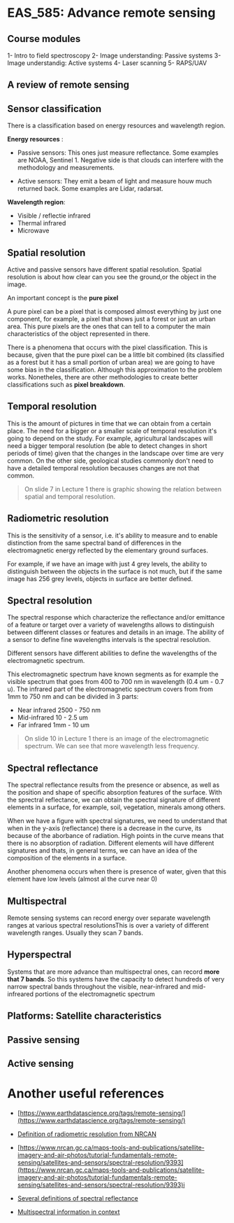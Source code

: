 # EAS_585: Advance remote sensing

## Course modules

 1- Intro to field spectroscopy
 2- Image understanding: Passive systems
 3- Image understandig: Active systems
 4- Laser scanning
 5- RAPS/UAV

## A review of remote sensing

## Sensor classification

There is a classification based on energy resources and wavelength region.

**Energy resources** : 
 
 - Passive sensors: This ones just measure reflectance. 
 Some examples are NOAA, Sentinel 1.
 Negative side is that clouds can interfere with the methodology and measurements.

 - Active sensors: They emit a beam of light and measure houw much returned back.
 Some examples are Lidar, radarsat.

**Wavelength region**: 
 
 - Visible / reflectie infrared
 - Thermal infrared
 - Microwave

## Spatial resolution

Active and passive sensors have different spatial resolution. Spatial resolution is about how clear can you see the ground,or the object in the image.

An important concept is the **pure pixel**

A pure pixel can be a pixel that is composed almost everything by just one component, for example, a pixel that shows just a forest or just an urban area. This pure pixels are the ones that can tell to a computer the main characteristics of the object represented in there.

There is a phenomena that occurs with the pixel classification. This is because, given that the pure pixel can be a little bit combined (its classified as a forest but it has a small portion of urban area) we are going to have some bias in the classification. Although this approximation to the problem works. Nonetheles, there are other methodologies to create better classifications such as **pixel breakdown**.

## Temporal resolution

This is the amount of pictures in time that we can obtain from a certain place. The need for a bigger or a smaller scale of temporal resolution it's going to depend on the study. For example, agricultural landscapes will need a bigger temporal resolution (be able to detect changes in short periods of time) given that the changes in the landscape over time are very common. On the other side, geological studies commonly don't  need to have a detailed temporal resolution becauses changes are not that common. 

> On slide 7 in Lecture 1 there is graphic showing the relation between spatial and temporal resolution.

## Radiometric resolution

This is the sensitivity of a sensor, i.e. it's ability to measure and to enable distinction from the same spectral band of differences in the electromagnetic energy reflected by the elementary ground surfaces. 

For example, if we have an image with just 4 grey levels, the ability to distinguish between the objects in the surface is not much, but if the same image has 256 grey levels, objects in surface are better defined.

## Spectral resolution

The spectral response  which characterize the reflectance and/or emittance of a feature or target over a variety of wavelengths allows to distinguish between different classes or features and details in an image. The ability of a sensor to define fine wavelengths intervals is the spectral resolution. 

Different sensors have different abilities to define the wavelengths of the electromagnetic spectrum. 

This electromagnetic spectrum have known segments as for example the visible spectrum that goes from 400 to 700 nm in wavelength (0.4 um - 0.7 u). The infrared part of the electromagnetic spectrum covers from from 1mm to 750 nm and can be divided in 3 parts:
 
 - Near infrared 2500 - 750 nm
 - Mid-infrared 10 - 2.5 um
 - Far infrared 1mm - 10 um

> On slide 10 in Lecture 1 there is an image of the electromagnetic spectrum. We can see that more wavelength less frequency.

## Spectral reflectance 

The spectral reflectance results from the presence or absence, as well as the position and shape of specific absorption features of the surface. With the sprectral reflectance, we can obtain the spectral signature of different elements in a surface, for example, soil, vegetation, minerals among others. 

When we have a figure with spectral signatures, we need to understand that when in the y-axis (reflectance) there is a decrease in the curve, its because of the aborbance of radiation. High points in the curve means that there is no absorption of radiation. Different elements will have different signatures and thats, in general terms, we can have an idea of the composition of the elements in a surface.

Another phenomena occurs when there is presence of water, given that this element have low levels (almost al the curve near 0) 

## Multispectral

Remote sensing systems can record energy over separate  wavelength ranges at various spectral resolutionsThis is over a variety of different wavelength ranges. Usually they scan 7 bands.

## Hyperspectral

Systems that are more advance than multispectral ones, can record **more that 7 bands**. So this systems have the capacity to detect hundreds of very narrow spectral bands throughout the visible, near-infrared and mid-infreared portions of the electromagnetic spectrum


## Platforms: Satellite characteristics



## Passive sensing


## Active sensing


# Another useful references
 - [https://www.earthdatascience.org/tags/remote-sensing/](https://www.earthdatascience.org/tags/remote-sensing/)

 - [Definition of radiometric resolution from NRCAN](https://www.nrcan.gc.ca/maps-tools-and-publications/satellite-imagery-and-air-photos/tutorial-fundamentals-remote-sensing/satellites-and-sensors/radiometric-resolution/9379)

 - [https://www.nrcan.gc.ca/maps-tools-and-publications/satellite-imagery-and-air-photos/tutorial-fundamentals-remote-sensing/satellites-and-sensors/spectral-resolution/9393](https://www.nrcan.gc.ca/maps-tools-and-publications/satellite-imagery-and-air-photos/tutorial-fundamentals-remote-sensing/satellites-and-sensors/spectral-resolution/9393)i

 - [Several definitions of spectral reflectance](https://www.sciencedirect.com/topics/earth-and-planetary-sciences/spectral-reflectance)

 - [Multispectral information in context](https://www.earthdatascience.org/courses/earth-analytics/multispectral-remote-sensing-data/introduction-multispectral-imagery-r/)
